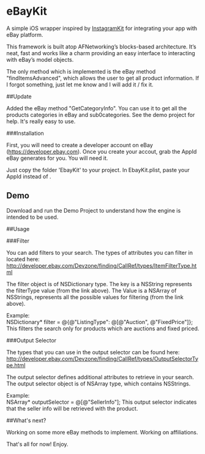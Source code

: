 eBayKit
===========

A simple iOS wrapper inspired by <a href='https://github.com/shyambhat/InstagramKit'>InstagramKit</a> for integrating your app with eBay platform.

This framework is built atop AFNetworking’s blocks-based architecture.
It’s neat, fast and works like a charm providing an easy interface to interacting with eBay’s model objects.

The only method which is implemented is the eBay method "findItemsAdvanced", which allows the user to get all product information. If I forgot something, just let me know and I will add it / fix it.

##Update 

Added the eBay method "GetCategoryInfo". You can use it to get all the products categories in eBay and sub0categories.
See the demo project for help. It's really easy to use.

###Installation

First, you will need to create a developer account on eBay (https://developer.ebay.com).
Once you create your accout, grab the AppId eBay generates for you. You will need it.

Just copy the folder 'EbayKit' to your project.
In EbayKit.plist, paste your AppId instead of <Client id here>.

## Demo

Download and run the Demo Project to understand how the engine is intended to be used.

##Usage

###Filter

You can add filters to your search. The types of attributes you can filter in located here: 
http://developer.ebay.com/Devzone/finding/CallRef/types/ItemFilterType.html

The filter object is of NSDictionary type.
The key is a NSString represents the filterType value (from the link above).
The Value is a NSArray of NSStrings, represents all the possible values for filtering (from the link above).

Example:<br>
NSDictionary* filter = @{@"ListingType": @[@"Auction", @"FixedPrice"]};<br>
This filters the search only for products which are auctions and fixed priced.

###Output Selector

The types that you can use in the output selector can be found here:
http://developer.ebay.com/Devzone/finding/CallRef/types/OutputSelectorType.html

The output selector defines additional attributes to retrieve in your search.
The output selector object is of NSArray type, which contains NSStrings.

Example:<br>
NSArray* outputSelector = @[@"SellerInfo"];
This output selector indicates that the seller info will be retrieved with the product.

##What's next?

Working on some more eBay methods to implement.
Working on affiliations.


That's all for now!
Enjoy.
